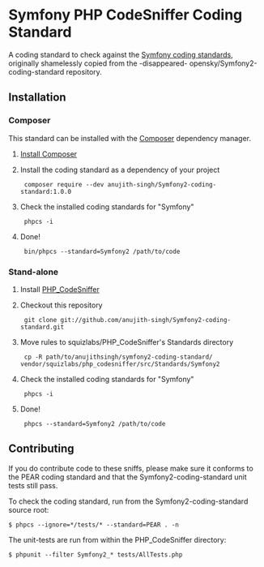 Symfony PHP CodeSniffer Coding Standard
========================================

A coding standard to check against the [Symfony coding standards](http://symfony.com/doc/current/contributing/code/standards.html), originally shamelessly copied from the -disappeared- opensky/Symfony2-coding-standard repository.

Installation
------------

### Composer
This standard can be installed with the [Composer](https://getcomposer.org/) dependency manager.

1. [Install Composer](https://getcomposer.org/doc/00-intro.md)

2. Install the coding standard as a dependency of your project

        composer require --dev anujith-singh/Symfony2-coding-standard:1.0.0

3. Check the installed coding standards for "Symfony"

        phpcs -i

4. Done!

        bin/phpcs --standard=Symfony2 /path/to/code


### Stand-alone

1. Install [PHP_CodeSniffer](https://github.com/squizlabs/PHP_CodeSniffer)

2. Checkout this repository 

        git clone git://github.com/anujith-singh/Symfony2-coding-standard.git

3. Move rules to squizlabs/PHP_CodeSniffer's Standards directory
        
        cp -R path/to/anujithsingh/symfony2-coding-standard/ vendor/squizlabs/php_codesniffer/src/Standards/Symfony2

4. Check the installed coding standards for "Symfony"

        phpcs -i

5. Done!

        phpcs --standard=Symfony2 /path/to/code


Contributing
------------

If you do contribute code to these sniffs, please make sure it conforms to the PEAR
coding standard and that the Symfony2-coding-standard unit tests still pass.

To check the coding standard, run from the Symfony2-coding-standard source root:

    $ phpcs --ignore=*/tests/* --standard=PEAR . -n

The unit-tests are run from within the PHP_CodeSniffer directory:

    $ phpunit --filter Symfony2_* tests/AllTests.php

